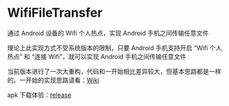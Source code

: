 # WifiFileTransfer

通过 Android 设备的 Wifi 个人热点，实现 Android 手机之间传输任意文件

理论上此实现方式不受系统版本的限制，只要 Android 手机支持开启 “Wifi 个人热点” 和 “连接 Wifi”，就可以实现 Android 手机之间传输任意文件

当前版本进行了一次大重构，代码和一开始相比差异较大，但基本思路都是一样的。一开始的实现思路请看：[Wiki](https://github.com/leavesCZY/WifiFileTransfer/wiki)

apk 下载体验：[release](https://github.com/leavesCZY/WifiFileTransfer/releases)

